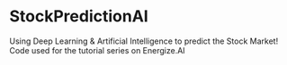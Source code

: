 # StockPredictionAI
Using Deep Learning &amp; Artificial Intelligence to predict the Stock Market! Code used for the tutorial series on Energize.AI
